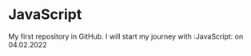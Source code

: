 # JavaScript
My first repository in GitHub.
I will start my journey with :JavaScript: on 04.02.2022
